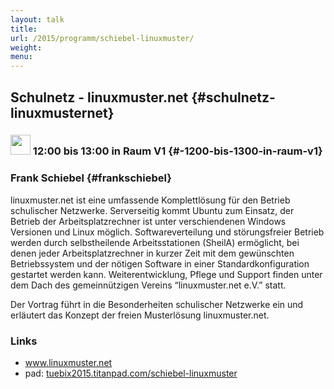 ```yaml
---
layout: talk
title:
url: /2015/programm/schiebel-linuxmuster/
weight: 
menu:
---
```

## Schulnetz - linuxmuster.net {#schulnetz-linuxmusternet}

### <img height = "32" src="../../../images/talk.svg"> 12:00 bis 13:00 in Raum V1 {#-1200-bis-1300-in-raum-v1}

### Frank Schiebel {#frankschiebel}

linuxmuster.net ist eine umfassende Komplettlösung für den Betrieb schulischer Netzwerke.
Serverseitig kommt Ubuntu zum Einsatz, der Betrieb der Arbeitsplatzrechner ist unter verschiendenen Windows Versionen und Linux möglich.
Softwareverteilung und störungsfreier Betrieb werden durch selbstheilende Arbeitsstationen (SheilA) ermöglicht, bei denen jeder Arbeitsplatzrechner in kurzer Zeit mit dem gewünschten Betriebssystem und der nötigen Software in einer Standardkonfiguration gestartet werden kann.
Weiterentwicklung, Pflege und Support finden unter dem Dach des gemeinnützigen Vereins “linuxmuster.net e.V.” statt.

Der Vortrag führt in die Besonderheiten schulischer Netzwerke ein und erläutert das Konzept der freien Musterlösung linuxmuster.net.

### Links

- <a href="http://www.linuxmuster.net" target="_blank">www.linuxmuster.net</a>
- pad: <a href="https://tuebix2015.titanpad.com/schiebel-linuxmuster" target="_blank">tuebix2015.titanpad.com/schiebel-linuxmuster</a>
